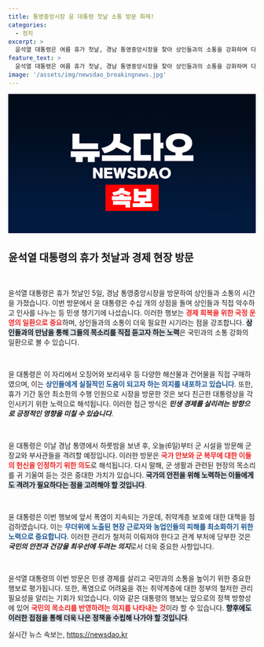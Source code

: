 ```yaml
---
title: 통영중앙시장 윤 대통령 첫날 소통 방문 화제!
categories:
  - 정치
excerpt: >
  윤석열 대통령은 여름 휴가 첫날, 경남 통영중앙시장을 찾아 상인들과의 소통을 강화하며 다양한 해산물을 구매했습니다. 폭염 취약계층 대책을 점검한 뒤 군 장교 격려를 이어갑니다. 휴가 중에도 민생을 챙기는 모습이 눈길을 끌고 있습니다!
feature_text: >
  윤석열 대통령은 여름 휴가 첫날, 경남 통영중앙시장을 찾아 상인들과의 소통을 강화하며 다양한 해산물을 구매했습니다. 폭염 취약계층 대책을 점검한 뒤 군 장교 격려를 이어갑니다. 휴가 중에도 민생을 챙기는 모습이 눈길을 끌고 있습니다!
image: '/assets/img/newsdao_breakingnews.jpg'
---
```


<p><img src="/assets/img/newsdao_breakingnews.jpg" alt="firstkoreanews 속보" /></p>

<h2 data-ke-size="size26">윤석열 대통령의 휴가 첫날과 경제 현장 방문</h2>

<p data-ke-size="size16">&nbsp;</p>

<p>윤석열 대통령은 휴가 첫날인 5일, 경남 통영중앙시장을 방문하여 상인들과 소통의 시간을 가졌습니다. 이번 방문에서 윤 대통령은 수십 개의 상점을 돌며 상인들과 직접 악수하고 인사를 나누는 등 민생 챙기기에 나섰습니다. 이러한 행보는 <b><span style="color: #ee2323;">경제 회복을 위한 국정 운영의 일환으로 중요</span></b>하며, 상인들과의 소통이 더욱 필요한 시기라는 점을 강조합니다. <b><span style="background-color: #21538527;">상인들과의 만남을 통해 그들의 목소리를 직접 듣고자 하는 노력</span></b>은 국민과의 소통 강화의 일환으로 볼 수 있습니다. </p>

<p data-ke-size="size16">&nbsp;</p>

<p>윤 대통령은 이 자리에서 오징어와 보리새우 등 다양한 해산물과 건어물을 직접 구매하였으며, 이는 <b><span style="color: #1a5490;">상인들에게 실질적인 도움이 되고자 하는 의지를 내포하고 있습니다</span></b>. 또한, 휴가 기간 동안 최소한의 수행 인원으로 시장을 방문한 것은 보다 친근한 대통령상을 각인시키기 위한 노력으로 해석됩니다. 이러한 접근 방식은 <b><i>민생 경제를 살리려는 방향으로 긍정적인 영향을 미칠 수 있습니다</i></b>.</p>

<p data-ke-size="size16">&nbsp;</p>

<p>윤 대통령은 이날 경남 통영에서 하룻밤을 보낸 후, 오늘(6일)부터 군 시설을 방문해 군 장교와 부사관들을 격려할 예정입니다. 이러한 방문은 <b><span style="color: #ee2323;">국가 안보와 군 복무에 대한 이들의 헌신을 인정하기 위한 의도</span></b>로 해석됩니다. 다시 말해, 군 생활과 관련된 현장의 목소리를 귀 기울여 듣는 것은 중대한 가치가 있습니다. <b><span style="background-color: #21538527;">국가의 안전을 위해 노력하는 이들에게도 격려가 필요하다는 점을 고려해야 할 것입니다</span></b>.</p>

<p data-ke-size="size16">&nbsp;</p>

<p>윤 대통령은 이번 행보에 앞서 폭염이 지속되는 가운데, 취약계층 보호에 대한 대책을 점검하였습니다. 이는 <b><span style="color: #1a5490;">무더위에 노출된 현장 근로자와 농업인들의 피해를 최소화하기 위한 노력으로 중요합니다</span></b>. 이러한 관리가 철저히 이뤄져야 한다고 관계 부처에 당부한 것은 <b><i>국민의 안전과 건강을 최우선에 두려는 의지</i></b>로서 더욱 중요한 사항입니다.</p>

<p data-ke-size="size16">&nbsp;</p>

<p>윤석열 대통령의 이번 방문은 민생 경제를 살리고 국민과의 소통을 높이기 위한 중요한 행보로 평가됩니다. 또한, 폭염으로 어려움을 겪는 취약계층에 대한 정부의 철저한 관리 필요성을 알리는 기회가 되었습니다. 이와 같은 대통령의 행보는 앞으로의 정책 방향성에 있어 <b><span style="color: #ee2323;">국민의 목소리를 반영하려는 의지를 나타내는 것</span></b>이라 할 수 있습니다. <b><span style="background-color: #21538527;">향후에도 이러한 접점을 통해 더욱 나은 정책을 수립해 나가야 할 것입니다</span></b>.</p>
실시간 뉴스 속보는, <a href="https://newsdao.kr" rel="dofollow">https://newsdao.kr</a>


